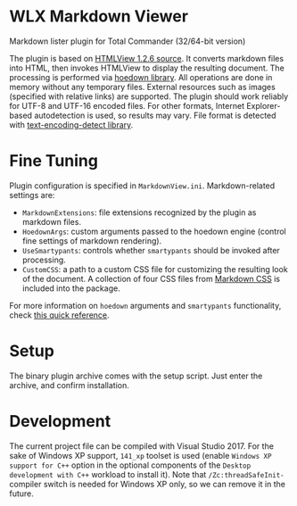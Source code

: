 # WLX Markdown Viewer
Markdown lister plugin for Total Commander (32/64-bit version)

The plugin is based on [HTMLView 1.2.6 source](http://sites.google.com/site/htmlview/). It converts markdown files into HTML, then invokes HTMLView to display the resulting document. The processing is performed via [hoedown library](https://github.com/hoedown/hoedown). All operations are done in memory without any temporary files. External resources such as images (specified with relative links) are supported. The plugin should work reliably for UTF-8 and UTF-16 encoded files. For other formats, Internet Explorer-based autodetection is used, so results may vary. File format is detected with [text-encoding-detect library](https://github.com/AutoItConsulting/text-encoding-detect).

# Fine Tuning
Plugin configuration is specified in `MarkdownView.ini`. Markdown-related settings are:

* `MarkdownExtensions`: file extensions recognized by the plugin as markdown files.
* `HoedownArgs`: custom arguments passed to the hoedown engine (control fine settings of markdown rendering).
* `UseSmartypants`: controls whether `smartypants` should be invoked after processing.
* `CustomCSS`: a path to a custom CSS file for customizing the resulting look of the document. A collection of four CSS files from [Markdown CSS](http://markdowncss.github.io/) is included into the package.

For more information on `hoedown` arguments and `smartypants` functionality, check [this quick reference](http://htmlpreview.github.com?https://github.com/rg-software/wlx-markdown-viewer/blob/master/hoedown.html).

# Setup
The binary plugin archive comes with the setup script. Just enter the archive, and confirm installation.

# Development
The current project file can be compiled with Visual Studio 2017. For the sake of Windows XP support, `141_xp` toolset is used (enable `Windows XP support for C++` option in the optional components of the `Desktop development with C++` workload to install it). Note that `/Zc:threadSafeInit-` compiler switch is needed for Windows XP only, so we can remove it in the future.